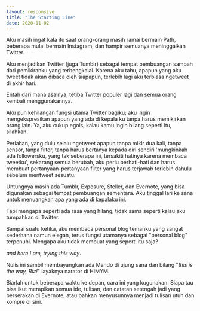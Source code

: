 ```yaml
---
layout: responsive
title: "The Starting Line"
date: 2020-11-02
---
```



Aku masih ingat kala itu saat orang-orang masih ramai bermain Path, beberapa mulai bermain Instagram, dan hampir semuanya meninggalkan Twitter. 

Aku menjadikan Twitter (juga Tumblr) sebagai tempat pembuangan sampah dari pemikiranku yang terbengkalai. Karena aku tahu, apapun yang aku tweet tidak akan dibaca oleh siapapun, terlebih lagi aku terbiasa ngetweet di akhir hari. 

Entah dari mana asalnya, tetiba Twitter populer lagi dan semua orang kembali menggunakannya. 

Aku pun kehilangan fungsi utama Twitter bagiku; aku ingin mengekspresikan apapun yang ada di kepala ku tanpa harus memikirkan orang lain. Ya, aku cukup egois, kalau kamu ingin bilang seperti itu, silahkan.

Perlahan, yang dulu selalu ngetweet apapun tanpa mikir dua kali, tanpa sensor, tanpa filter, tanpa harus bertanya kepada diri sendiri 'mungkinkah ada followersku, yang tak seberapa ini, tersakiti hatinya karena membaca tweetku', sekarang semua berubah, aku perlu berhati-hati dan harus membuat pertanyaan-pertanyaan filter yang harus terjawab terlebih dahulu sebelum mentweet sesuatu.

Untungnya masih ada Tumblr, Exposure, Steller, dan Evernote, yang bisa digunakan sebagai tempat pembuangan sementara. Aku tinggal lari ke sana untuk menuangkan apa yang ada di kepalaku ini.

Tapi mengapa seperti ada rasa yang hilang, tidak sama seperti kalau aku tumpahkan di Twitter. 

Sampai suatu ketika, aku membaca personal blog temanku yang sangat sederhana namun elegan, terus fungsi utamanya sebagai "personal blog" terpenuhi. Mengapa aku tidak membuat yang seperti itu saja? 

*and here I am, trying this way*.

Nulis ini sambil membayangkan ada Mando di ujung sana dan bilang "*this is the way, Riz!*" layaknya narator di HIMYM. 

Biarlah untuk beberapa waktu ke depan, cara ini yang kugunakan. Siapa tau bisa ikut merapikan semua ide, tulisan, dan catatan setengah jadi yang berserakan di Evernote, atau bahkan menyusunnya menjadi tulisan utuh dan kompre di sini. 
